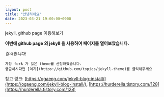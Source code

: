 ```yaml
---
layout: post
title: "안녕하세요"
date: 2023-03-21 19:00:00+0900
---
```


jekyll, github page 이용해보기

**이번에 github page 와 jekyll 을 사용하여 페이지를 열어보았습니다.**

_감사합니다!_

````
가장 fork 가 많은 theme를 선정하였습니다.
궁금하시다면 [여기](https://github.com/topics/jekyll-theme)를 클릭해주세요
````

참고 링크:  [https://ogaeng.com/jekyll-blog-install/](https://ogaeng.com/jekyll-blog-install/), [https://hurderella.tistory.com/128](https://hurderella.tistory.com/128)
